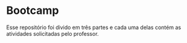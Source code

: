 # Bootcamp
Esse repositório foi divido em três partes e cada uma delas contém as atividades solicitadas pelo professor. 

